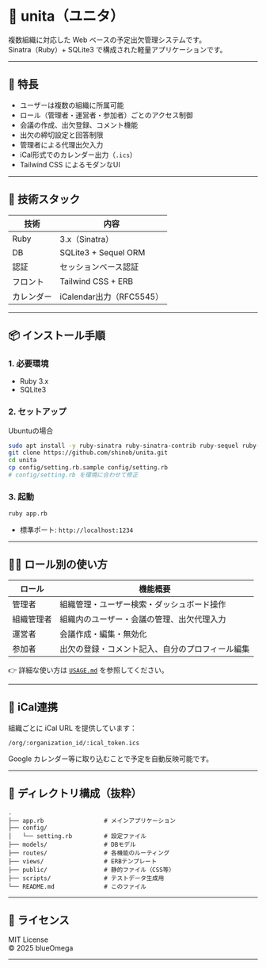 
# 📅 unita（ユニタ）

複数組織に対応した Web ベースの予定出欠管理システムです。  
Sinatra（Ruby）+ SQLite3 で構成された軽量アプリケーションです。

---

## 🚀 特長

- ユーザーは複数の組織に所属可能
- ロール（管理者・運営者・参加者）ごとのアクセス制御
- 会議の作成、出欠登録、コメント機能
- 出欠の締切設定と回答制限
- 管理者による代理出欠入力
- iCal形式でのカレンダー出力（`.ics`）
- Tailwind CSS によるモダンなUI

---

## 🔧 技術スタック

| 技術       | 内容                     |
|------------|--------------------------|
| Ruby       | 3.x（Sinatra）           |
| DB         | SQLite3 + Sequel ORM     |
| 認証       | セッションベース認証     |
| フロント   | Tailwind CSS + ERB       |
| カレンダー | iCalendar出力（RFC5545） |

---

## 📦 インストール手順

### 1. 必要環境

- Ruby 3.x
- SQLite3

### 2. セットアップ

Ubuntuの場合

```bash
sudo apt install -y ruby-sinatra ruby-sinatra-contrib ruby-sequel ruby-bcrypt ruby-icalendar ruby-sqlite3
git clone https://github.com/shinob/unita.git
cd unita
cp config/setting.rb.sample config/setting.rb
# config/setting.rb を環境に合わせて修正
```

### 3. 起動

```bash
ruby app.rb
```

- 標準ポート: `http://localhost:1234`

---

## 🧑‍💼 ロール別の使い方

| ロール         | 機能概要                                                                 |
|----------------|--------------------------------------------------------------------------|
| 管理者         | 組織管理・ユーザー検索・ダッシュボード操作                               |
| 組織管理者     | 組織内のユーザー・会議の管理、出欠代理入力                                |
| 運営者         | 会議作成・編集・無効化                                                   |
| 参加者         | 出欠の登録・コメント記入、自分のプロフィール編集                         |

👉 詳細な使い方は [`USAGE.md`](./USAGE.md) を参照してください。

---

## 📆 iCal連携

組織ごとに iCal URL を提供しています：

```
/org/:organization_id/:ical_token.ics
```

Google カレンダー等に取り込むことで予定を自動反映可能です。

---

## 📂 ディレクトリ構成（抜粋）

```
.
├── app.rb                 # メインアプリケーション
├── config/
│   └── setting.rb         # 設定ファイル
├── models/                # DBモデル
├── routes/                # 各機能のルーティング
├── views/                 # ERBテンプレート
├── public/                # 静的ファイル（CSS等）
├── scripts/               # テストデータ生成用
└── README.md              # このファイル
```

---

## 📄 ライセンス

MIT License  
© 2025 blueOmega

---

